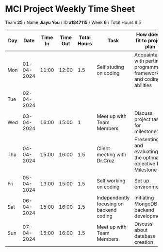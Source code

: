 # MCI Project Weekly Time Sheet

Team **25** / Name **Jiayu You** / ID **a1847115** / Week **6** / Total Hours 8.5

| Day | Date       | Time In | Time Out | Total Hours | Task | How does it fit to project plan | Outcome/Next action |
| --- | ---------- | ------- | -------- | ----------- | ---- | ------------------------------- | ------------------- |
| Mon | 01-04-2024 | 11:00   | 12:00    | 1.5           | Self studing on coding | Acquaintance with pertinent programming frameworks and coding abilities | familer with coding |
| Tue | 02-04-2024 |         |          |             |   || |
| Wed | 03-04-2024 | 16:00   | 15:00    | 1           | Meet up with Team Members | Discuss project tasks for milestone1 | |
| Thu | 04-04-2024 | 15:00   | 16:00    | 1.5           | Client meeting with Dr.Cruz| Presenting and evaluating the optimal objective for Milestone 1| Start coding|
| Fri | 05-04-2024 | 13:00   | 15:00    | 1.5           | Self working on coding | Set up environment| Continue coding node.js 
| Sat | 06-04-2024 | 15:00  |  16:00  |   1.5      |Independently focusing on backend coding  | Initiating MongoDB for backend development|Mastering MongoDB functionalities |
| Sun | 07-04-2024 | 15:00 | 16:00   | 1.5           | Meet up with Team Members |Discuss about database creation| Design API for timesheet submission

